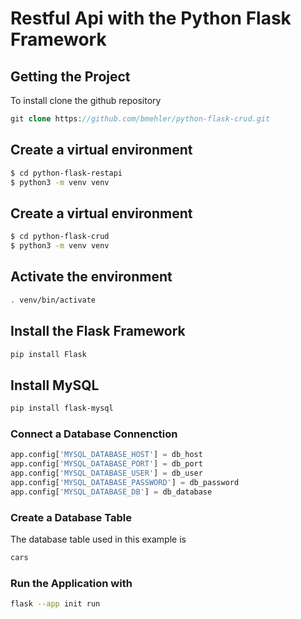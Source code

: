 # Restful Api with the Python Flask Framework

## Getting the Project

To install clone the github repository

```php
git clone https://github.com/bmehler/python-flask-crud.git
```

## Create a virtual environment
```bash
$ cd python-flask-restapi
$ python3 -m venv venv
```

## Create a virtual environment
```bash
$ cd python-flask-crud
$ python3 -m venv venv
```
## Activate the environment
```bash
. venv/bin/activate
```

## Install the Flask Framework
```bash
pip install Flask
```

## Install MySQL
```bash
pip install flask-mysql
```

### Connect a Database Connenction
```python
app.config['MYSQL_DATABASE_HOST'] = db_host
app.config['MYSQL_DATABASE_PORT'] = db_port
app.config['MYSQL_DATABASE_USER'] = db_user
app.config['MYSQL_DATABASE_PASSWORD'] = db_password
app.config['MYSQL_DATABASE_DB'] = db_database
```

### Create a Database Table
The database table used in this example is
```bash
cars
```

### Run the Application with
```bash
flask --app init run
```